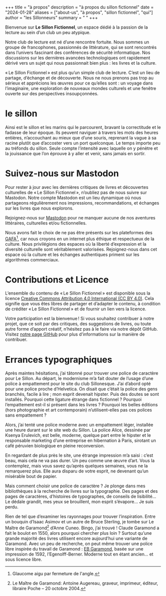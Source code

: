 +++
title = "à propos"
description = "à propos du sillon fictionnel"
date = "2024-01-28"
aliases = ["about-us", "à propos", "sillon fictionnel", "qui"]
author = "les Sillonneurs"
summary = " "
+++

Bienvenue sur **Le Sillon Fictionnel**, un espace dédié à la passion de la lecture au sein d’un club un peu atypique.

Notre club de lecture est né d’une rencontre fortuite. Nous sommes un groupe de francophones, passionnés de littérature, qui se sont rencontrés dans l’univers fascinant des conférences de sécurité informatique. Nos discussions sur les dernières avancées technologiques ont rapidement dérivé vers un sujet qui nous passionnait bien plus : les livres et la culture.

« Le Sillon Fictionnel » est plus qu’un simple club de lecture. C’est un lieu de partage, d’échange et de découverte. Nous ne nous prenons pas trop au sérieux et apprécions les œuvres pour ce qu’elles sont : un voyage dans l’imaginaire, une exploration de nouveaux mondes culturels et une fenêtre ouverte sur des perspectives insoupçonnées.

# le sillon 

Ainsi est le sillon et les marins qui le parcourent, bravant la correctitude et le fadasse de leur époque. Ils peuvent naviguer à travers les mots des heures entières, n’accouchant au mieux que d’une souris, reprenant la vague à sa racine plutôt que d’accoster vers un port quelconque. Le temps importe peu au tréfonds du sillon. Seule compte l’intensité avec laquelle on y pénètre et la jouissance que l’on éprouve à y aller et venir, sans jamais en sortir.

# Suivez-nous sur Mastodon

Pour rester à jour avec les dernières critiques de livres et découvertes culturelles de « Le Sillon Fictionnel », n’oubliez pas de nous suivre sur Mastodon. Notre compte Mastodon est un lieu dynamique où nous partageons régulièrement nos impressions, recommandations, et échanges sur les livres que nous explorons.

Rejoignez-nous sur [Mastodon](https://paperbay.org/@sillon_fictionnel) pour ne manquer aucune de nos aventures littéraires, culturelles et/ou fictionnelles.

Nous avons fait le choix de ne pas être présents sur les plateformes des [GAFA](https://fr.wikipedia.org/wiki/Gafa)[^1], car nous croyons en un internet plus éthique et respectueux de la culture. Nous privilégions des espaces où la liberté d’expression et la diversité culturelle sont véritablement valorisées. Rejoignez-nous dans cet espace où la culture et les échanges authentiques priment sur les algorithmes commerciaux.

# Contributions et Licence

L’ensemble du contenu de « Le Sillon Fictionnel » est disponible sous la licence [Creative Commons Attribution 4.0 International (CC BY 4.0)](https://creativecommons.org/licenses/by/4.0/). Cela signifie que vous êtes libres de partager et d’adapter le contenu, à condition de créditer « Le Sillon Fictionnel » et de fournir un lien vers la licence.

Votre participation est la bienvenue ! Si vous souhaitez contribuer à notre projet, que ce soit par des critiques, des suggestions de livres, ou toute autre forme d’apport créatif, n’hésitez pas à le faire via notre dépôt GitHub. Visitez [notre page GitHub](https://github.com/adulau/sillon-fictionnel) pour plus d’informations sur la manière de contribuer.

# Errances typographiques 

Après maintes hésitations, j’ai tâtonné pour trouver une police de caractère pour Le Sillon. Au départ, le modernisme m’a fait douter de l’usage d’une police à empattement pour le site du club Sillonesque. J’ai d’abord opté pour une police proche d’Helvetica. On disait que c’était la police des gens branchés, facile à lire ; mon esprit devenait hipster. Puis des doutes se sont installés. Pourquoi cette ligature étrange dans fictionnel ? Pourquoi l’empattement est-il si présent dans les livres ? Pourquoi les belles éditions (hors photographie et art contemporain) n’utilisent-elles pas ces polices sans empattement ?

Alors, j’ai tenté une police moderne avec un empattement léger, installée une heure durant sur le site web du Sillon. La police Alice, dessinée par Ksenya Erulevich, est belle, moderne, quelque part entre le hipster et le responsable marketing d’une entreprise en hibernation à Paris, sirotant un café péruvien biologique en pleine reconversion.

En regardant de plus près le site, une étrange impression m’a saisi : c’est beau, mais cela ne va pas durer. Un peu comme une œuvre d’art. Vous la contemplez, mais vous savez qu’après quelques semaines, vous ne la remarquerez plus. Elle aura disparu de votre esprit, ne devenant qu’un misérable bout de papier.

Mais comment choisir une police de caractère ? Je plonge dans mes bibliothèques à la recherche de livres sur la typographie. Des pages et des pages de caractères, d’histoires de typographes, de conseils de lisibilité... Le dédale grandit, mes yeux se brouillent, mon esprit s’évapore… Je suis perdu.

Rien de tel que d’examiner les rayonnages pour trouver l’inspiration. Entre un bouquin d’Isaac Asimov et un autre de Bruce Sterling, je tombe sur Le Maître de Garamond[^2] d’Anne Cuneo. Bingo, j’ai trouvé ! Claude Garamond a fait le boulot en 1550, alors pourquoi chercher plus loin ? Surtout qu’une grande majorité des livres utilisent encore aujourd’hui une variante de Garamond. Avec un peu de recherche, on peut même trouver une police libre inspirée du travail de Garamond : [EB Garamond](https://fr.wikipedia.org/wiki/EB_Garamond), basée sur une impression de 1592, l’Egenolff-Berner. Moderne tout en étant ancien… et sous licence libre.


[^1]: Glaucome aigu par fermeture de l'angle.
[^2]: Le Maître de Garamond: Antoine Augereau, graveur, imprimeur, éditeur, libraire Poche – 20 octobre 2004.
